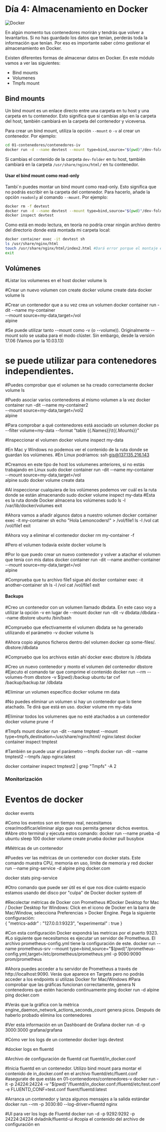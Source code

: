 # Día 4: Almacenamiento en Docker

![Docker](imagenes/Cómo%20gestionar%20el%20almacenamiento%20en%20Docker.jpeg)


En algún momento tus contenedores morirán y tendrás que volver a levantarlos. Si no has guardado los datos que tenían, perderás toda la información que tenían. Por eso es importante saber cómo gestionar el almacenamiento en Docker.

Existen diferentes formas de almacenar datos en Docker. En este módulo vamos a ver las siguientes:

- Bind mounts
- Volumenes
- Tmpfs mount

## Bind mounts

Un bind mount es un enlace directo entre una carpeta en tu host y una carpeta en tu contenedor. Esto significa que si cambias algo en la carpeta del host, también cambiará en la carpeta del contenedor y viceversa.

Para crear un bind mount, utiliza la opción `--mount` o `-v` al crear un contenedor. Por ejemplo:

```bash
cd 01-contenedores/contenedores-iv
docker run -d --name devtest --mount type=bind,source="$(pwd)"/dev-folder,target=/usr/share/nginx/html/ -p 8080:80 nginx
```

Si cambias el contenido de la carpeta `dev-folder` en tu host, también cambiará en la carpeta `/usr/share/nginx/html/` en tu contenedor.

#### Usar el bind mount como read-only

Tambi´n puedes montar un bind mount como read-only. Esto significa que no podrás escribir en la carpeta del contenedor. Para hacerlo, añade la opción `readonly` al comando `--mount`. Por ejemplo:

```bash
docker rm -f devtest
docker run -d --name devtest --mount type=bind,source="$(pwd)"/dev-folder,target=/usr/share/nginx/html/,readonly -p 8080:80 nginx
docker inspect devtest
```

Como está en modo lectura, en teoría no podría crear ningún archivo dentro del directorio donde está montada mi carpeta local:

```bash
docker container exec -it devtest sh
ls /usr/share/nginx/html
touch /usr/share/nginx/html/index2.html #Dará error porque el montaje está en modo read-only
exit
```

## Volúmenes

#Listar los volumenes en el host
docker volume ls

#Crear un nuevo volumen con create
docker volume create data
docker volume ls

#Crear un contenedor que a su vez crea un volumen
docker container run -dit --name my-container \
    --mount source=my-data,target=/vol \
    alpine

#Se puede utilizar tanto --mount como -v (o --volume)). Originalmente --mount solo se usaba para el modo clúster. Sin embargo, desde la versión 17.06 (Vamos por la 10.03.13) 
# se puede utilizar para contenedores independientes.


#Puedes comprobar que el volumen se ha creado correctamente
docker volume ls

#Puedo asociar varios contenedores al mismo volumen a la vez
docker container run -dit --name my-container2 \
    --mount source=my-data,target=/vol2 \
    alpine

#Para comprobar a qué contenedores está asociado un volumen
docker ps --filter volume=my-data --format "table {{.Names}}\t{{.Mounts}}"

#Inspeccionar el volumen
docker volume inspect my-data

#En Mac y Windows no podemos ver el contenido de la ruta donde se guardan los volúmenes. 
#En Linux podríamos:
ssh gis@137.135.216.143

#Creamos en este tipo de host los volumenes anteriores, si no estás trabajando en Linux
sudo docker container run -dit --name my-container \
    --mount source=my-data,target=/vol \
    alpine
sudo docker volume create data

#Al inspeccionar cualquiera de los volúmenes podemos ver cuál es la ruta donde se están almacenando
sudo docker volume inspect my-data
#Esta es la ruta donde Docker almacena los volúmenes
sudo ls -l /var/lib/docker/volumes
exit

#Ahora vamos a añadir algunos datos a nuestro volumen
docker container exec -it my-container sh
echo "Hola Lemoncoders!" > /vol/file1
ls -l /vol
cat /vol/file1
exit

#Ahora voy a eliminar el contenedor
docker rm my-container -f

#Pero el volumen todavía existe
docker volume ls

#Por lo que puedo crear un nuevo contenedor y volver a atachar el volumen que tenía con mis datos
docker container run -dit --name another-container \
    --mount source=my-data,target=/vol \
    alpine

#Comprueba que tu archivo file1 sigue ahí
docker container exec -it another-container sh
ls -l /vol
cat /vol/file1
exit



####  Backups ####
#Creo un contenedor con un volumen llamado dbdata. En este caso voy a utilizar la opción -v en lugar de --mount
docker run -dit -v dbdata:/dbdata --name dbstore ubuntu /bin/bash

#Compruebo que efectivamente el volumen dbdata se ha generado utilizando el parámetro -v
docker volume ls

#Ahora copio algunos ficheros dentro del volumen
docker cp some-files/. dbstore:/dbdata

#Compruebo que los archivos están ahí
docker exec dbstore ls /dbdata

#Creo un nuevo contenedor y monto el volumen del contenedor dbstore
#Ejecuto el comando tar que comprime el contenido
docker run --rm --volumes-from dbstore -v $(pwd):/backup ubuntu tar cvf /backup/backup.tar /dbdata

#Eliminar un volumen específico 
docker volume rm data

#No puedes eliminar un volumen si hay un contenedor que lo tiene atachado. Te dirá que está en uso.
docker volume rm my-data

#Eliminar todos los volumenes que no esté atachados a un contenedor
docker volume prune -f


#Tmpfs mount
docker run -dit --name tmptest --mount type=tmpfs,destination=/usr/share/nginx/html/ nginx:latest
docker container inspect tmptest 

#También se puede usar el parámetro --tmpfs
docker run -dit --name tmptest2 --tmpfs /app nginx:latest

docker container inspect tmptest2 | grep "Tmpfs" -A 2


### Monitorización ###

# Eventos de docker
docker events

#Como los eventos son en tiempo real, necesitamos crear/modificar/eliminar algo que nos permita generar dichos eventos.
#Abre otro terminal y ejecuta estos comando:
docker run --name prueba -d ubuntu sleep 100
docker volume create prueba
docker pull busybox

#Métricas de un contenedor

#Puedes ver las métricas de un contenedor con docker stats. Este comando muestra CPU, memoria en uso, límite de memoria y red
docker run --name ping-service -d alpine ping docker.com 

docker stats ping-service

#Otro comando que puede ser útil es el que nos dice cuánto espacio estamos usando del disco por "culpa" de Docker
docker system df

#Recolectar métricas de Docker con Prometheus
#Docker Desktop for Mac / Docker Desktop for Windows: Click en el icono de Docker en la barra de Mac/Window, selecciona Preferencias > Docker Engine. Pega la siguiente configuración:  
{
  "metrics-addr" : "127.0.0.1:9323",
  "experimental" : true
}

#Con esta configuración Docker expondrá las metricas por el puerto 9323.
#Lo siguiente que necesitamos es ejecutar un servidor de Prometheus. El archivo prometheus-config.yml tiene la configuración de este.
docker run --name prometheus-srv --mount type=bind,source="$(pwd)"/prometheus-config.yml,target=/etc/prometheus/prometheus.yml -p 9090:9090 prom/prometheus

#Ahora puedes acceder a tu servidor de Prometheus a través de http://localhost:9090. Verás que aparece en Targets pero no podrás acceder a los endpoints si utilizas Docker for Mac/Windows
#Para comprobar que las gráficas funcionan correctamente, genera N contenedores que estén haciendo continuamente ping
docker run -d alpine ping docker.com 

#Verás que la gráfica con la métrica engine_daemon_network_actions_seconds_count genera picos. Después de haberlo probado elimina los contenedores

#Ver esta información en un Dashboard de Grafana
docker run -d -p 3000:3000 grafana/grafana

#Cómo ver los logs de un contenedor
docker logs devtest

#docker logs en fluentd

#Archivo de configuración de fluentd
cat fluentd/in_docker.conf

#Inicia fluentd en un contenedor. Utilizo bind mount para montar el contenido de in_docker.conf en el archivo fluentd/etc/fluent.conf
#asegurate de que estás en 01-contenedores/contenedores-v
docker run -it -p 24224:24224 -v "$(pwd)"/fluentd/in_docker.conf:/fluentd/etc/test.conf -e FLUENTD_CONF=test.conf fluent/fluentd:latest

#Arranca un contenedor y lanza algunos mensajes a la salida estándar
docker run --rm -p 3030:80 --log-driver=fluentd nginx

#UI para ver los logs de Fluentd
docker run -d -p 9292:9292 -p 24224:24224 dvladnik/fluentd-ui #copia el contenido del archivo de configuración en 